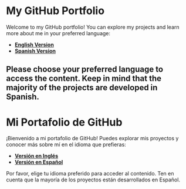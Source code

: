 # My GitHub Portfolio

Welcome to my GitHub portfolio! You can explore my projects and learn more about me in your preferred language:

- [**English Version**](README-ENG.md)
- [**Spanish Version**](README-ESP.md)

Please choose your preferred language to access the content.
Keep in mind that the majority of the projects are developed in Spanish.
---

# Mi Portafolio de GitHub

¡Bienvenido a mi portafolio de GitHub! Puedes explorar mis proyectos y conocer más sobre mí en el idioma que prefieras:

- [**Versión en Inglés**](README-ENG.md)
- [**Versión en Español**](README-ESP.md)

Por favor, elige tu idioma preferido para acceder al contenido.
Ten en cuenta que la mayoría de los proyectos están desarrollados en Español.
